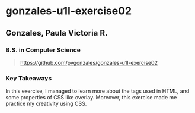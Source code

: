 # gonzales-u1l-exercise02
## Gonzales, Paula Victoria R.
### B.S. in Computer Science
> https://github.com/pvgonzales/gonzales-u1l-exercise02

### Key Takeaways
In this exercise, I managed to learn more about the tags used in HTML, and some properties of CSS like overlay.
Moreover, this exercise made me practice my creativity using CSS.
